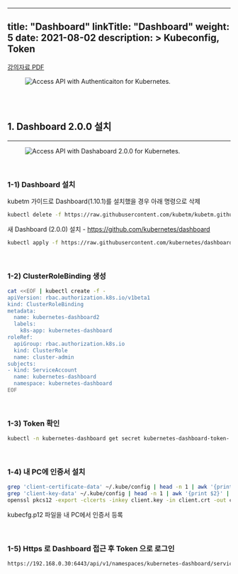 
---
title: "Dashboard"
linkTitle: "Dashboard"
weight: 5
date: 2021-08-02
description: > 
  Kubeconfig, Token
---

<div class="mx-auto">
	<a class="btn btn-lg btn-secondary mr-3 mb-4" href="/documents/intermediate/Kubernetes_Dashboard.pdf" download>
		강의자료 PDF <i class="fas fa-download ml-2"></i>
	</a>
</div>


<figure>
  <img src="/img/practice/intermediate/Access API with Authenticaiton for Kubernetes.jpg"
       alt="Access API with Authenticaiton for Kubernetes."
       class="mt-3 mb-3 border border-info rounded" />
</figure>


<br/>
<br/>


## 1. Dashboard 2.0.0 설치
---

<figure>
  <img src="/img/practice/intermediate/Access API with Dashaboard 2.0.0 for Kubernetes.jpg"
       alt="Access API with Dashaboard 2.0.0 for Kubernetes."
       class="mt-3 mb-3 border border-info rounded" />
</figure>

<br/>

### 1-1)  Dashboard 설치 

kubetm 가이드로 Dashboard(1.10.1)를 설치했을 경우 아래 명령으로 삭제

```sh
kubectl delete -f https://raw.githubusercontent.com/kubetm/kubetm.github.io/master/sample/practice/appendix/gcp-kubernetes-dashboard.yaml
```

새 Dashboard (2.0.0) 설치 - <https://github.com/kubernetes/dashboard>

```sh
kubectl apply -f https://raw.githubusercontent.com/kubernetes/dashboard/v2.0.0/aio/deploy/recommended.yaml
```


<br/>

### 1-2) ClusterRoleBinding 생성

```sh
cat <<EOF | kubectl create -f -
apiVersion: rbac.authorization.k8s.io/v1beta1
kind: ClusterRoleBinding
metadata:
  name: kubernetes-dashboard2
  labels:
    k8s-app: kubernetes-dashboard
roleRef:
  apiGroup: rbac.authorization.k8s.io
  kind: ClusterRole
  name: cluster-admin
subjects:
- kind: ServiceAccount
  name: kubernetes-dashboard
  namespace: kubernetes-dashboard
EOF
```

<br/>

### 1-3) Token 확인

```sh
kubectl -n kubernetes-dashboard get secret kubernetes-dashboard-token- \-o jsonpath='{.data.token}' | base64 --decode
```


<br/>

### 1-4) 내 PC에 인증서 설치

```sh
grep 'client-certificate-data' ~/.kube/config | head -n 1 | awk '{print $2}' | base64 -d >> client.crt
grep 'client-key-data' ~/.kube/config | head -n 1 | awk '{print $2}' | base64 -d >> client.key
openssl pkcs12 -export -clcerts -inkey client.key -in client.crt -out client.p12 -name "k8s-master-30"
```

kubecfg.p12 파일을 내 PC에서 인증서 등록

<br/>

### 1-5) Https 로 Dashboard 접근 후 Token 으로 로그인

```sh
https://192.168.0.30:6443/api/v1/namespaces/kubernetes-dashboard/services/https:kubernetes-dashboard:/proxy/#/login
```

